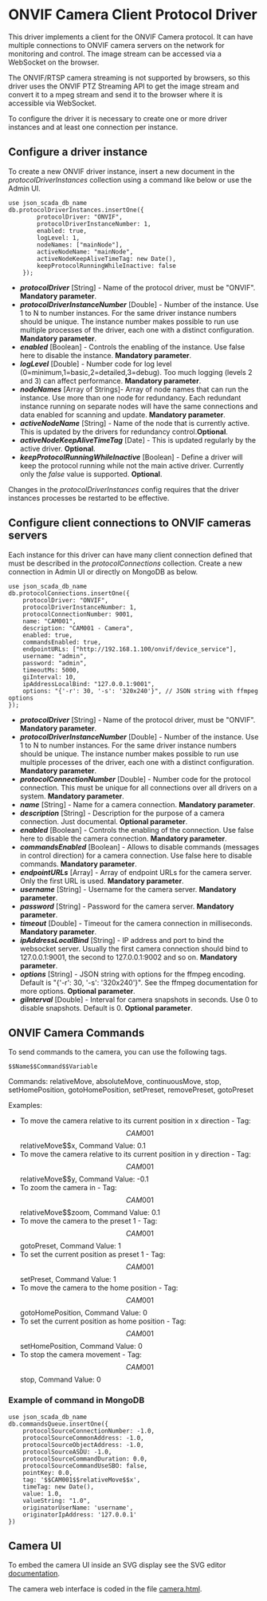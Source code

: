 # ONVIF Camera Client Protocol Driver

This driver implements a client for the ONVIF Camera protocol. It can have multiple connections to ONVIF camera servers on the network for monitoring and control. The image stream can be accessed via a WebSocket on the browser.

The ONVIF/RTSP camera streaming is not supported by browsers, so this driver uses the ONVIF PTZ Streaming API to get the image stream and convert it to a mpeg stream and send it to the browser where it is accessible via WebSocket.

To configure the driver it is necessary to create one or more driver instances and at least one connection per instance.

## Configure a driver instance

To create a new ONVIF driver instance, insert a new document in the _protocolDriverInstances_ collection using a command like below or use the Admin UI.

    use json_scada_db_name
    db.protocolDriverInstances.insertOne({
            protocolDriver: "ONVIF",
            protocolDriverInstanceNumber: 1,
            enabled: true,
            logLevel: 1,
            nodeNames: ["mainNode"],
            activeNodeName: "mainNode",
            activeNodeKeepAliveTimeTag: new Date(),
            keepProtocolRunningWhileInactive: false
        });

- _**protocolDriver**_ [String] - Name of the protocol driver, must be "ONVIF". **Mandatory parameter**.
- _**protocolDriverInstanceNumber**_ [Double] - Number of the instance. Use 1 to N to number instances. For the same driver instance numbers should be unique. The instance number makes possible to run use multiple processes of the driver, each one with a distinct configuration. **Mandatory parameter**.
- _**enabled**_ [Boolean] - Controls the enabling of the instance. Use false here to disable the instance. **Mandatory parameter**.
- _**logLevel**_ [Double] - Number code for log level (0=minimum,1=basic,2=detailed,3=debug). Too much logging (levels 2 and 3) can affect performance. **Mandatory parameter**.
- _**nodeNames**_ [Array of Strings]- Array of node names that can run the instance. Use more than one node for redundancy. Each redundant instance running on separate nodes will have the same connections and data enabled for scanning and update. **Mandatory parameter**.
- _**activeNodeName**_ [String] - Name of the node that is currently active. This is updated by the drivers for redundancy control.**Optional**.
- _**activeNodeKeepAliveTimeTag**_ [Date] - This is updated regularly by the active driver. **Optional**.
- _**keepProtocolRunningWhileInactive**_ [Boolean] - Define a driver will keep the protocol running while not the main active driver. Currently only the _false_ value is supported. **Optional**.

Changes in the _protocolDriverInstances_ config requires that the driver instances processes be restarted to be effective.

## Configure client connections to ONVIF cameras servers

Each instance for this driver can have many client connection defined that must be described in the _protocolConnections_ collection.
Create a new connection in Admin UI or directly on MongoDB as below.

    use json_scada_db_name
    db.protocolConnections.insertOne({
        protocolDriver: "ONVIF",
        protocolDriverInstanceNumber: 1,
        protocolConnectionNumber: 9001,
        name: "CAM001",
        description: "CAM001 - Camera",
        enabled: true,
        commandsEnabled: true,
        endpointURLs: ["http://192.168.1.100/onvif/device_service"],
        username: "admin",
        password: "admin",
        timeoutMs: 5000,
        giInterval: 10,
        ipAddressLocalBind: "127.0.0.1:9001",
        options: "{'-r': 30, '-s': '320x240'}", // JSON string with ffmpeg options
    });

- _**protocolDriver**_ [String] - Name of the protocol driver, must be "ONVIF". **Mandatory parameter**.
- _**protocolDriverInstanceNumber**_ [Double] - Number of the instance. Use 1 to N to number instances. For the same driver instance numbers should be unique. The instance number makes possible to run use multiple processes of the driver, each one with a distinct configuration. **Mandatory parameter**.
- _**protocolConnectionNumber**_ [Double] - Number code for the protocol connection. This must be unique for all connections over all drivers on a system. **Mandatory parameter**.
- _**name**_ [String] - Name for a camera connection. **Mandatory parameter**.
- _**description**_ [String] - Description for the purpose of a camera connection. Just documental. **Optional parameter**.
- _**enabled**_ [Boolean] - Controls the enabling of the connection. Use false here to disable the camera connection. **Mandatory parameter**.
- _**commandsEnabled**_ [Boolean] - Allows to disable commands (messages in control direction) for a camera connection. Use false here to disable commands. **Mandatory parameter**.
- _**endpointURLs**_ [Array] - Array of endpoint URLs for the camera server. Only the first URL is used. **Mandatory parameter**.
- _**username**_ [String] - Username for the camera server. **Mandatory parameter**.
- _**password**_ [String] - Password for the camera server. **Mandatory parameter**.
- _**timeout**_ [Double] - Timeout for the camera connection in milliseconds. **Mandatory parameter**.
- _**ipAddressLocalBind**_ [String] - IP address and port to bind the websocket server. Usually the first camera connection should bind to 127.0.0.1:9001, the second to 127.0.0.1:9002 and so on. **Mandatory parameter**.
- _**options**_ [String] - JSON string with options for the ffmpeg encoding. Default is "{'-r': 30, '-s': '320x240'}". See the ffmpeg documentation for more options. **Optional parameter**.
- _**giInterval**_ [Double] - Interval for camera snapshots in seconds. Use 0 to disable snapshots. Default is 0. **Optional parameter**.

## ONVIF Camera Commands

To send commands to the camera, you can use the following tags.

    $$Name$$Command$$Variable

Commands: relativeMove, absoluteMove, continuousMove, stop, setHomePosition, gotoHomePosition, setPreset, removePreset, gotoPreset

Examples:

* To move the camera relative to its current position in x direction - Tag: $$CAM001$$relativeMove$$x, Command Value: 0.1
* To move the camera relative to its current position in y direction - Tag: $$CAM001$$relativeMove$$y, Command Value: -0.1
* To zoom the camera in - Tag: $$CAM001$$relativeMove$$zoom, Command Value: 0.1
* To move the camera to the preset 1 - Tag: $$CAM001$$gotoPreset, Command Value: 1
* To set the current position as preset 1 - Tag: $$CAM001$$setPreset, Command Value: 1
* To move the camera to the home position - Tag: $$CAM001$$gotoHomePosition, Command Value: 0
* To set the current position as home position - Tag: $$CAM001$$setHomePosition, Command Value: 0
* To stop the camera movement - Tag: $$CAM001$$stop, Command Value: 0

### Example of command in MongoDB

    use json_scada_db_name
    db.commandsQueue.insertOne({
        protocolSourceConnectionNumber: -1.0,
        protocolSourceCommonAddress: -1.0,
        protocolSourceObjectAddress: -1.0,
        protocolSourceASDU: -1.0,
        protocolSourceCommandDuration: 0.0,
        protocolSourceCommandUseSBO: false,
        pointKey: 0.0,
        tag: '$$CAM001$$relativeMove$$x',
        timeTag: new Date(),
        value: 1.0,
        valueString: "1.0",
        originatorUserName: 'username',
        originatorIpAddress: '127.0.0.1'
    })

## Camera UI

To embed the camera UI inside an SVG display see the SVG editor [documentation](https://github.com/riclolsen/json-scada/tree/master/src/svg-display-editor#set-tab).

The camera web interface is coded in the file [camera.html](https://github.com/riclolsen/json-scada/blob/master/src/AdminUI/dist/camera.html).
